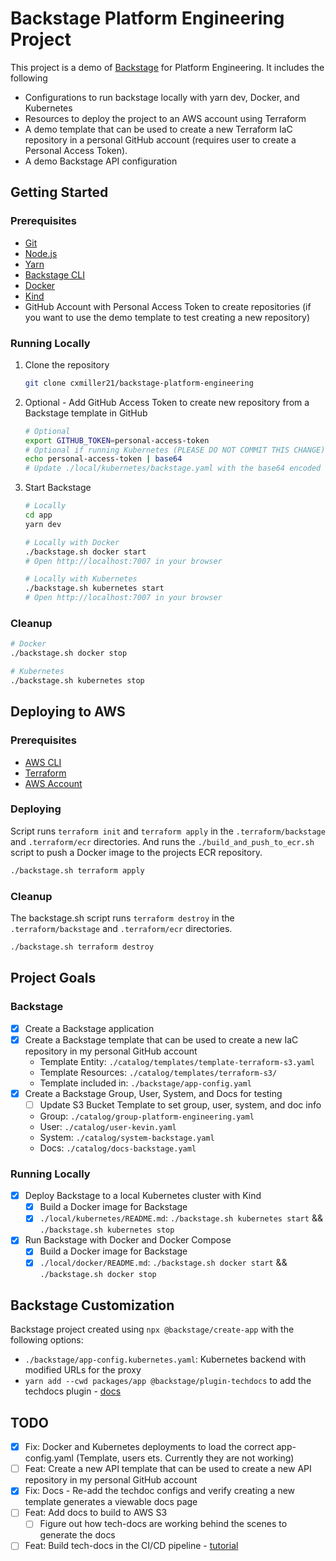 # Backstage Platform Engineering Project

This project is a demo of [Backstage](https://backstage.io/) for Platform Engineering. It includes the following

- Configurations to run backstage locally with yarn dev, Docker, and Kubernetes
- Resources to deploy the project to an AWS account using Terraform
- A demo template that can be used to create a new Terraform IaC repository in a personal GitHub account (requires user to create a Personal Access Token).
- A demo Backstage API configuration

## Getting Started

### Prerequisites

- [Git](https://git-scm.com/downloads)
- [Node.js](https://nodejs.org/en/download/)
- [Yarn](https://classic.yarnpkg.com/en/docs/install/#mac-stable)
- [Backstage CLI](https://backstage.io/docs/getting-started/create-an-app)
- [Docker](https://docs.docker.com/get-docker/)
- [Kind](https://kind.sigs.k8s.io/docs/user/quick-start/)
- GitHub Account with Personal Access Token to create repositories (if you want to use the demo template to test creating a new repository)

### Running Locally

1. Clone the repository
   ```bash
   git clone cxmiller21/backstage-platform-engineering
   ```
2. Optional - Add GitHub Access Token to create new repository from a Backstage template in GitHub
   ```bash
   # Optional
   export GITHUB_TOKEN=personal-access-token
   # Optional if running Kubernetes (PLEASE DO NOT COMMIT THIS CHANGE)
   echo personal-access-token | base64
   # Update ./local/kubernetes/backstage.yaml with the base64 encoded token
   ```
3. Start Backstage
   ```bash
   # Locally
   cd app
   yarn dev

   # Locally with Docker
   ./backstage.sh docker start
   # Open http://localhost:7007 in your browser

   # Locally with Kubernetes
   ./backstage.sh kubernetes start
   # Open http://localhost:7007 in your browser
   ```

### Cleanup

```bash
# Docker
./backstage.sh docker stop

# Kubernetes
./backstage.sh kubernetes stop
```

## Deploying to AWS

### Prerequisites

- [AWS CLI](https://docs.aws.amazon.com/cli/latest/userguide/install-cliv2.html)
- [Terraform](https://learn.hashicorp.com/tutorials/terraform/install-cli)
- [AWS Account](https://aws.amazon.com/premiumsupport/knowledge-center/create-and-activate-aws-account/)

### Deploying

Script runs `terraform init` and `terraform apply` in the `.terraform/backstage` and `.terraform/ecr` directories. And runs the `./build_and_push_to_ecr.sh` script to push a Docker image to the projects ECR repository.

```bash
./backstage.sh terraform apply
```

### Cleanup

The backstage.sh script runs `terraform destroy` in the `.terraform/backstage` and `.terraform/ecr` directories.

```bash
./backstage.sh terraform destroy
```

## Project Goals

### Backstage

- [x] Create a Backstage application
- [x] Create a Backstage template that can be used to create a new IaC repository in my personal GitHub account
  - Template Entity: `./catalog/templates/template-terraform-s3.yaml`
  - Template Resources: `./catalog/templates/terraform-s3/`
  - Template included in: `./backstage/app-config.yaml`
- [x] Create a Backstage Group, User, System, and Docs for testing
  - [ ] Update S3 Bucket Template to set group, user, system, and doc info
  - Group: `./catalog/group-platform-engineering.yaml`
  - User: `./catalog/user-kevin.yaml`
  - System: `./catalog/system-backstage.yaml`
  - Docs: `./catalog/docs-backstage.yaml`

### Running Locally

- [x] Deploy Backstage to a local Kubernetes cluster with Kind
  - [x] Build a Docker image for Backstage
  - [x] `./local/kubernetes/README.md`: `./backstage.sh kubernetes start` && `./backstage.sh kubernetes stop`
- [x] Run Backstage with Docker and Docker Compose
  - [x] Build a Docker image for Backstage
  - [x] `./local/docker/README.md`: `./backstage.sh docker start` && `./backstage.sh docker stop`

## Backstage Customization

Backstage project created using `npx @backstage/create-app` with the following options:

- `./backstage/app-config.kubernetes.yaml`: Kubernetes backend with modified URLs for the proxy
- `yarn add --cwd packages/app @backstage/plugin-techdocs` to add the techdocs plugin - [docs](https://backstage.io/docs/features/techdocs/techdocs-overview)

## TODO

- [x] Fix: Docker and Kubernetes deployments to load the correct app-config.yaml (Template, users ets. Currently they are not working)
- [ ] Feat: Create a new API template that can be used to create a new API repository in my personal GitHub account
- [x] Fix: Docs - Re-add the techdoc configs and verify creating a new template generates a viewable docs page
- [ ] Feat: Add docs to build to AWS S3
  - [ ] Figure out how tech-docs are working behind the scenes to generate the docs
- [ ] Feat: Build tech-docs in the CI/CD pipeline - [tutorial](https://backstage.io/docs/features/techdocs/configuring-ci-cd)

